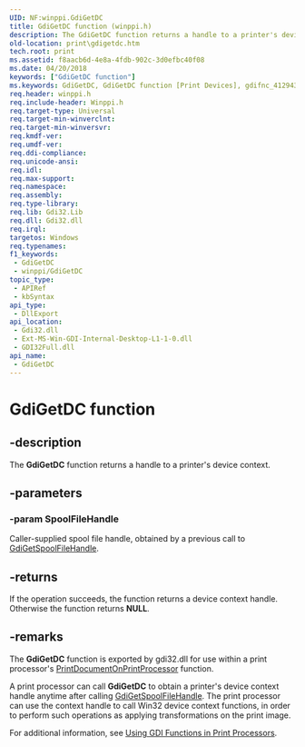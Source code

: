 ```yaml
---
UID: NF:winppi.GdiGetDC
title: GdiGetDC function (winppi.h)
description: The GdiGetDC function returns a handle to a printer's device context.
old-location: print\gdigetdc.htm
tech.root: print
ms.assetid: f8aacb6d-4e8a-4fdb-902c-3d0efbc40f08
ms.date: 04/20/2018
keywords: ["GdiGetDC function"]
ms.keywords: GdiGetDC, GdiGetDC function [Print Devices], gdifnc_4129439c-9cb6-46d3-8659-d12438841bb5.xml, print.gdigetdc, winppi/GdiGetDC
req.header: winppi.h
req.include-header: Winppi.h
req.target-type: Universal
req.target-min-winverclnt: 
req.target-min-winversvr: 
req.kmdf-ver: 
req.umdf-ver: 
req.ddi-compliance: 
req.unicode-ansi: 
req.idl: 
req.max-support: 
req.namespace: 
req.assembly: 
req.type-library: 
req.lib: Gdi32.Lib
req.dll: Gdi32.dll
req.irql: 
targetos: Windows
req.typenames: 
f1_keywords:
 - GdiGetDC
 - winppi/GdiGetDC
topic_type:
 - APIRef
 - kbSyntax
api_type:
 - DllExport
api_location:
 - Gdi32.dll
 - Ext-MS-Win-GDI-Internal-Desktop-L1-1-0.dll
 - GDI32Full.dll
api_name:
 - GdiGetDC
---
```


# GdiGetDC function


## -description

The <b>GdiGetDC</b> function returns a handle to a printer's device context.

## -parameters

### -param SpoolFileHandle

Caller-supplied spool file handle, obtained by a previous call to <a href="https://docs.microsoft.com/windows-hardware/drivers/ddi/winppi/nf-winppi-gdigetspoolfilehandle">GdiGetSpoolFileHandle</a>.

## -returns

If the operation succeeds, the function returns a device context handle. Otherwise the function returns <b>NULL</b>.

## -remarks

The <b>GdiGetDC</b> function is exported by gdi32.dll for use within a print processor's <a href="https://docs.microsoft.com/windows-hardware/drivers/ddi/winsplp/nf-winsplp-printdocumentonprintprocessor">PrintDocumentOnPrintProcessor</a> function.

A print processor can call <b>GdiGetDC</b> to obtain a printer's device context handle anytime after calling <a href="https://docs.microsoft.com/windows-hardware/drivers/ddi/winppi/nf-winppi-gdigetspoolfilehandle">GdiGetSpoolFileHandle</a>. The print processor can use the context handle to call Win32 device context functions, in order to perform such operations as applying transformations on the print image.

For additional information, see <a href="https://docs.microsoft.com/windows-hardware/drivers/print/using-gdi-functions-in-print-processors">Using GDI Functions in Print Processors</a>.

